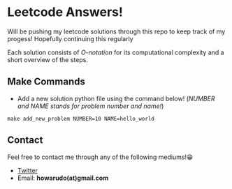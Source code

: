 # Leetcode Answers!
Will be pushing my leetcode solutions through this repo to keep track of my progess! Hopefully continuing this regularly

Each solution consists of *O-notation* for its computational complexity and a short overview of the steps.

## Make Commands
- Add a new solution python file using the command below! (*NUMBER and NAME stands for problem number and name!*)
```
make add_new_problem NUMBER=10 NAME=hello_world
```
## Contact
Feel free to contact me through any of the following mediums!😁
<!-- * [Personal Website](https://howarudo.github.io) -->
* [Twitter](https://twitter.com/howarudo)
* Email: **howarudo(at)gmail.com**
